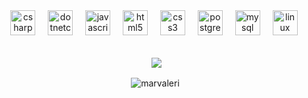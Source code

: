 <div align="center">
  <img src="https://cdn.jsdelivr.net/gh/devicons/devicon/icons/csharp/csharp-original.svg" height="40" alt="csharp logo"  />
  <img width="12" />
  <img src="https://cdn.jsdelivr.net/gh/devicons/devicon/icons/dotnetcore/dotnetcore-original.svg" height="40" alt="dotnetcore logo"  />
  <img width="12" />
  <img src="https://cdn.jsdelivr.net/gh/devicons/devicon/icons/javascript/javascript-original.svg" height="40" alt="javascript logo"  />
  <img width="12" />
  <img src="https://cdn.jsdelivr.net/gh/devicons/devicon/icons/html5/html5-original.svg" height="40" alt="html5 logo"  />
  <img width="12" />
  <img src="https://cdn.jsdelivr.net/gh/devicons/devicon/icons/css3/css3-original.svg" height="40" alt="css3 logo"  />
  <img width="12" />
  <img src="https://cdn.jsdelivr.net/gh/devicons/devicon/icons/postgresql/postgresql-original.svg" height="40" alt="postgresql logo"  />
  <img width="12" />
  <img src="https://cdn.jsdelivr.net/gh/devicons/devicon/icons/mysql/mysql-original.svg" height="40" alt="mysql logo"  />
  <img width="12" />
  <img src="https://cdn.jsdelivr.net/gh/devicons/devicon/icons/linux/linux-original.svg" height="40" alt="linux logo"  />
</div>
<br>

<p align="center">&nbsp; <img align="center" src="https://github-readme-stats.vercel.app/api/top-langs/?username=marvaleri&theme=midnight-purple&hide_border=false&include_all_commits=false&count_private=false&layout=compact&bg_color=0D1117&title_color=9c4f96" />

<p align="center">&nbsp;<img align="center" src="https://github-readme-stats.vercel.app/api?username=marvaleri&show_icons=true&locale=en&theme=midnight-purple&hide_border=false&include_all_commits=false&count_private=falsee&bg_color=0D1117&title_color=9c4f96&icon_color=9c4f96" alt="marvaleri" /></p>

